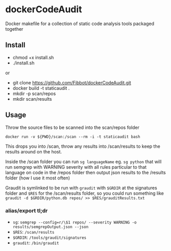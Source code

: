 # dockerCodeAudit
Docker makefile for a collection of static code analysis tools packaged together

## Install
* chmod +x install.sh
* ./install.sh

or 

* git clone https://github.com/Fibbot/dockerCodeAudit.git
* docker build -t staticaudit .
* mkdir -p scan/repos
* mkdir scan/results
## Usage

Throw the source files to be scanned into the scan/repos folder

`docker run -v ${PWD}/scan:/scan --rm -i -t staticaudit bash`

This drops you into /scan, throw any results into /scan/results to keep the results around on the host.

Inside the /scan folder you can run `sg languageName` eg. `sg python` that will run semgrep with WARNING severity with all rules particular to that language on code in the /repos folder then output json results to the /results folder (how I use it most often)

Graudit is symlinked to be run with `graudit` with `$GRDIR` at the signatures folder and `$RES` for the /scan/results folder, so you could run something like `graudit -d $GRDIR/python.db repos/ >> $RES/grauditResults.txt`

### alias/export tl;dr
* `sg`: `semgrep --config=r/\$1 repos/ --severity WARNING -o results/semgrepOutput.json --json`
* `$RES`: `/scan/results`
* `$GRDIR`: `/tools/graudit/signatures`
* `graudit`: `/bin/graudit`
